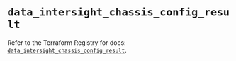# `data_intersight_chassis_config_result`

Refer to the Terraform Registry for docs: [`data_intersight_chassis_config_result`](https://registry.terraform.io/providers/ciscodevnet/intersight/1.0.71/docs/data-sources/chassis_config_result).
